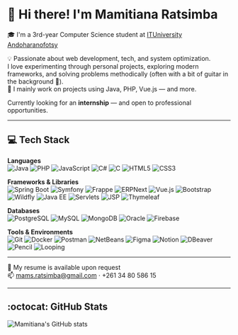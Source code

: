 # 👋 Hi there! I'm Mamitiana Ratsimba

🎓 I'm a 3rd-year Computer Science student at [ITUniversity Andoharanofotsy](https://www.ituniversity-mg.com/page/licence-en-informatique/)

💡 Passionate about web development, tech, and system optimization.  
I love experimenting through personal projects, exploring modern frameworks, and solving problems methodically (often with a bit of guitar in the background 🎸).  
🎯 I mainly work on projects using Java, PHP, Vue.js — and more.

Currently looking for an **internship** — and open to professional opportunities.

---

## 💻 Tech Stack

**Languages**  
![Java](https://img.shields.io/badge/Java-%23ED8B00.svg?style=flat&logo=java&logoColor=white)
![PHP](https://img.shields.io/badge/PHP-%23777BB4.svg?style=flat&logo=php&logoColor=white)
![JavaScript](https://img.shields.io/badge/JavaScript-F7DF1E.svg?style=flat&logo=javascript&logoColor=black)
![C#](https://img.shields.io/badge/C%23-68217A.svg?style=flat&logo=c-sharp&logoColor=white)
![C](https://img.shields.io/badge/C-00599C.svg?style=flat&logo=c&logoColor=white)
![HTML5](https://img.shields.io/badge/HTML5-E34F26?style=flat&logo=html5&logoColor=white)
![CSS3](https://img.shields.io/badge/CSS3-1572B6?style=flat&logo=css3&logoColor=white)

**Frameworks & Libraries**  
![Spring Boot](https://img.shields.io/badge/Spring%20Boot-6DB33F.svg?style=flat&logo=spring-boot&logoColor=white)
![Symfony](https://img.shields.io/badge/Symfony-000000.svg?style=flat&logo=symfony&logoColor=white)
![Frappe](https://img.shields.io/badge/Frappe%20Framework-0098D3.svg?style=flat&logo=frappe&logoColor=white)
![ERPNext](https://img.shields.io/badge/ERPNext-3E92CC.svg?style=flat&logo=erpnext&logoColor=white)
![Vue.js](https://img.shields.io/badge/Vue.js-35495E.svg?style=flat&logo=vue.js&logoColor=4FC08D)
![Bootstrap](https://img.shields.io/badge/Bootstrap-563D7C.svg?style=flat&logo=bootstrap&logoColor=white)
![Wildfly](https://img.shields.io/badge/Wildfly-000000.svg?style=flat&logo=wildfly&logoColor=white)
![Java EE](https://img.shields.io/badge/Java%20EE-007396.svg?style=flat&logo=java&logoColor=white)
![Servlets](https://img.shields.io/badge/Servlets-007396.svg?style=flat&logo=java&logoColor=white)
![JSP](https://img.shields.io/badge/JSP-007396.svg?style=flat&logo=java&logoColor=white)
![Thymeleaf](https://img.shields.io/badge/Thymeleaf-005F0F.svg?style=flat&logo=thymeleaf&logoColor=white)

**Databases**  
![PostgreSQL](https://img.shields.io/badge/PostgreSQL-4169E1.svg?style=flat&logo=postgresql&logoColor=white)
![MySQL](https://img.shields.io/badge/MySQL-4479A1.svg?style=flat&logo=mysql&logoColor=white)
![MongoDB](https://img.shields.io/badge/MongoDB-47A248.svg?style=flat&logo=mongodb&logoColor=white)
![Oracle](https://img.shields.io/badge/Oracle-F80000.svg?style=flat&logo=oracle&logoColor=white)
![Firebase](https://img.shields.io/badge/Firebase-FFCA28.svg?style=flat&logo=firebase&logoColor=black)

**Tools & Environments**  
![Git](https://img.shields.io/badge/Git-F05032.svg?style=flat&logo=git&logoColor=white)
![Docker](https://img.shields.io/badge/Docker-2496ED.svg?style=flat&logo=docker&logoColor=white)
![Postman](https://img.shields.io/badge/Postman-FF6C37.svg?style=flat&logo=postman&logoColor=white)
![NetBeans](https://img.shields.io/badge/NetBeans-1B6AC6.svg?style=flat&logo=apache-netbeans-ide&logoColor=white)
![Figma](https://img.shields.io/badge/Figma-F24E1E.svg?style=flat&logo=figma&logoColor=white)
![Notion](https://img.shields.io/badge/Notion-000000.svg?style=flat&logo=notion&logoColor=white)
![DBeaver](https://img.shields.io/badge/DBeaver-372923.svg?style=flat&logo=data&logoColor=white)
![Pencil](https://img.shields.io/badge/Pencil-5E5E5E.svg?style=flat&logo=pencil&logoColor=white)
![Looping](https://img.shields.io/badge/Looping-999999.svg?style=flat&logo=loop&logoColor=white)


---

📄 My resume is available upon request  
📫 mams.ratsimba@gmail.com · +261 34 80 586 15

---
## :octocat: GitHub Stats
![Mamitiana's GitHub stats](https://github-readme-stats.vercel.app/api?username=Mamitiana130&show_icons=true&theme=neon)
